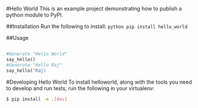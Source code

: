 #Hello World
This is an example project demonstrating how to publish a python module to PyPI.

##Installation
Run the following to install:
```python pip install hello_world```

##Usage
```python from hello_world import say_hello

#Generate "Hello World"
say_hello()
#Generate "Hello Raj"
say_hello("Raj)
```

#Developing Hello World
To install helloworld, along with the tools you need to develop and run tests, run the following in your virtualenv:
```bash
$ pip install -e .[dev]
```
